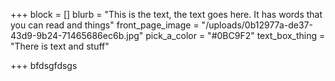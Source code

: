 +++
block = []
blurb = "This is the text, the text goes here. It has words that you can read and things"
front_page_image = "/uploads/0b12977a-de37-43d9-9b24-71465686ec6b.jpg"
pick_a_color = "#0BC9F2"
text_box_thing = "There is text and stuff"

+++
bfdsgfdsgs
